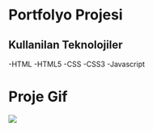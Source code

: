 

<h1>Portfolyo Projesi</h1>

<h2>Kullanilan Teknolojiler</h2>

-HTML
-HTML5
-CSS
-CSS3
-Javascript


<h1>Proje Gif</h1>

<img src="portfolyo.gif">